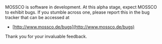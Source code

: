 <!--
SPDX-FileCopyrightText 2021-2022 Helmholtz-Zentrum Hereon
SPDX-FileCopyrightText 2013-2021 Helmholtz-Zentrum Geesthacht
SPDX-License-Identifier: CC0-1.0
SPDX-FileContributor Carsten Lemmen <carsten.lemmen@hereon.de
-->

MOSSCO is software in development.  At this alpha stage, expect MOSSCO to exhibit
bugs.  If you stumble across one, please report this in the bug tracker that can
be accessed at

- [http://www.mossco.de/bugs](http://www.mossco.de/bugs)

Thank you for your invaluable feedback.

